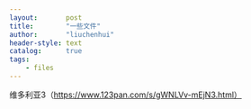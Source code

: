 ```yaml
---
layout:       post
title:        "一些文件"
author:       "liuchenhui"
header-style: text
catalog:      true
tags:
    - files
---
```

维多利亚3（https://www.123pan.com/s/gWNLVv-mEjN3.html）
